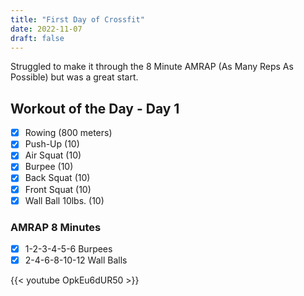 ```yaml
---
title: "First Day of Crossfit"
date: 2022-11-07
draft: false
---
```

Struggled to make it through the 8 Minute AMRAP (As Many Reps As Possible) but was a great start. 

## Workout of the Day - Day 1

- [x] Rowing (800 meters)
- [x] Push-Up (10)
- [x] Air Squat (10)
- [x] Burpee (10)
- [x] Back Squat (10)
- [x] Front Squat (10)
- [x] Wall Ball 10lbs. (10) 

### AMRAP 8 Minutes

- [x] 1-2-3-4-5-6 Burpees
- [x] 2-4-6-8-10-12 Wall Balls

{{< youtube OpkEu6dUR50 >}}
